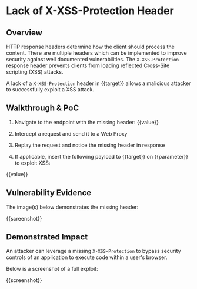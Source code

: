 # Lack of X-XSS-Protection Header

## Overview
HTTP response headers determine how the client should process the content. There are multiple headers which can be implemented to improve security against well documented vulnerabilities. The `X-XSS-Protection` response header prevents clients from loading reflected Cross-Site scripting (XSS) attacks.

A lack of a `X-XSS-Protection` header in {{target}} allows a malicious attacker to successfully exploit a XSS attack.

## Walkthrough & PoC

1. Navigate to the endpoint with the missing header: {{value}}

1. Intercept a request and send it to a Web Proxy

1. Replay the request and notice the missing header in response

1. If applicable, insert the following payload to {{target}} on {{parameter}} to exploit XSS:

{{value}}


## Vulnerability Evidence

The image(s) below demonstrates the missing header:

{{screenshot}}

## Demonstrated Impact

An attacker can leverage a missing `X-XSS-Protection` to bypass security controls of an application to execute code within a user's browser.

Below is a screenshot of a full exploit: 

{{screenshot}}
